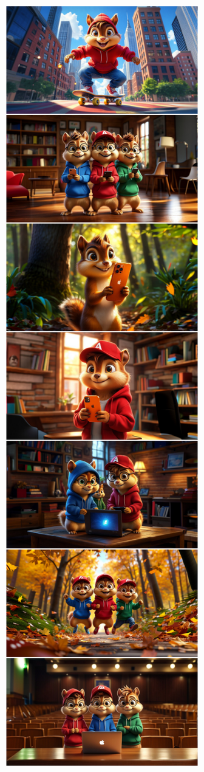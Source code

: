 <img src='1.jpeg'>
<img src='2.jpeg'>
<img src='3.jpeg'>
<img src='4.jpeg'>
<img src='5.jpeg'>
<img src='6.jpeg'>
<img src='7.jpeg'>
